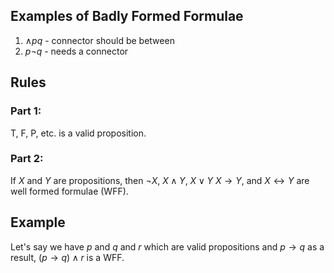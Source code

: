 ## Examples of Badly Formed Formulae
1. $\wedge p q$ - connector should be between
2. $p\neg q$ - needs a connector
## Rules
### Part 1:
T, F, P, etc. is a valid proposition.
### Part 2:
If $X$ and $Y$ are propositions, then $\neg X$, $X\wedge Y$, $X\vee Y$ $X\to Y$, and $X\leftrightarrow Y$ are well formed formulae (WFF).
## Example
Let's say we have $p$ and $q$ and $r$ which are valid propositions
and $p\to q$
as a result, $(p\to q)\wedge r$ is a WFF.
